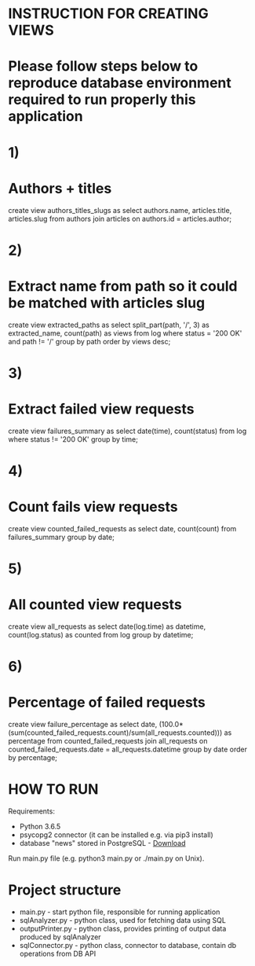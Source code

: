 # INSTRUCTION FOR CREATING VIEWS
# Please follow steps below to reproduce database environment required to run properly this application

# 1)
# Authors + titles
create view authors_titles_slugs as select authors.name, articles.title, articles.slug from authors join articles on authors.id = articles.author;

# 2)
# Extract name from path so it could be matched with articles slug
create view extracted_paths as select split_part(path, '/', 3) as extracted_name, count(path) as views from log where status = '200 OK' and path != '/' group by path order by views desc;

# 3)
# Extract failed view requests
create view failures_summary as select date(time), count(status) from log where status != '200 OK' group by time;

# 4)
# Count fails view requests
create view counted_failed_requests as select date, count(count) from failures_summary group by date;

# 5)
# All counted view requests
create view all_requests as select date(log.time) as datetime, count(log.status) as counted from log group by datetime;

# 6)
# Percentage of failed requests
 create view failure_percentage as select date, (100.0*(sum(counted_failed_requests.count)/sum(all_requests.counted))) as percentage from counted_failed_requests join all_requests on counted_failed_requests.date = all_requests.datetime group by date order by percentage;

 # HOW TO RUN
Requirements:
- Python 3.6.5
- psycopg2 connector (it can be installed e.g. via pip3 install)
- database "news" stored in PostgreSQL - [Download](https://d17h27t6h515a5.cloudfront.net/topher/2016/August/57b5f748_newsdata/newsdata.zip)

Run main.py file (e.g. python3 main.py or ./main.py on Unix).

# Project structure
* main.py - start python file, responsible for running application
* sqlAnalyzer.py - python class, used for fetching data using SQL
* outputPrinter.py - python class, provides printing of output data produced by sqlAnalyzer
* sqlConnector.py - python class, connector to database, contain db operations from DB API



